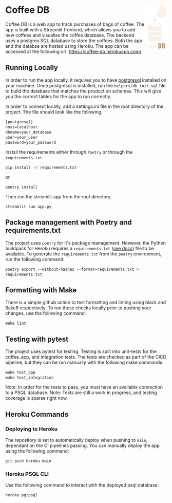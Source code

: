 # Coffee DB <a href="http://coffee-db.herokuapp.com/"><img src="docs/logo.png" align="right" height="138" /></a>

Coffee DB is a web app to track purchases of bags of coffee. The app is built with a Streamlit frontend, which allows you to add new coffees and visualise the coffee database. The backend uses a postgres SQL database to store the coffees. Both the app and the databse are hosted using Heroku. The app can be accessed at the following url: https://coffee-db.herokuapp.com/

## Running Locally

In order to run the app locally, it requires you to have [postgresql](https://www.postgresql.org/) installed on your machine. Once postgresql is installed, run the `helpers/db_init.sql` file to build the database that matches the production schemas. This will give you the correct tables for the app to run correctly.

In order to connect locally, add a settings.ini file in the root directory of the project. The file should look like the following:
```
[postgresql]
host=localhost
dbname=your_database
user=your_user
password=your_password
```

Install the requirements either through `Poetry` or through the `requirements.txt`.

```
pip install -r requirements.txt
```
or
```
poetry install
```

Then run the streamlit app from the root directory.

```
streamlit run app.py
```

## Package management with Poetry and requirements.txt
The project uses `poetry` for it's package management. However, the Python buildpack for Heroku requires a `requirements.txt` ([see docs](https://elements.heroku.com/buildpacks/heroku/heroku-buildpack-python)) file to be available. To generate the `requirements.txt` from the `poetry` environment, run the following command:
```
poetry export --without-hashes --format=requirements.txt > requirements.txt
```

## Formatting with Make
There is a simple github action to test formatting and linting using black and flake8 respectively. To run these checks locally prior to pushing your changes, use the following command:
```
make lint
```

## Testing with pytest
The project uses pytest for testing. Testing is split into unit-tests for the coffee_app, and integration tests. The tests are checked as part of the CICD pipeline, but they can be run manually with the following make commands:
```
make test_app
make test_integration
```
Note: In order for the tests to pass, you must have an available connection to a PSQL database.
Note: Tests are still a work in progress, and testing coverage is sparse right now.


## Heroku Commands

### Deploying to Heroku

The repository is set to automatically deploy when pushing to `main`, dependant on the CI pipelines passing. You can manually deploy the app using the following command:
```
git push heroku main
```


### Heroku PSQL CLI

Use the following command to interact with the deployed psql database:

```
heroku pg:psql
```
